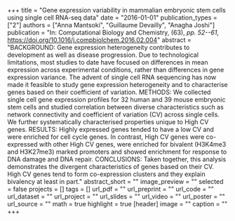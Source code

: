 +++
title = "Gene expression variability in mammalian embryonic stem cells using single cell RNA-seq data"
date = "2016-01-01"
publication_types = ["2"]
authors = ["Anna Mantsoki", "Guillaume Devailly", "Anagha Joshi"]
publication = "In: Computational Biology and Chemistry, (63), _pp. 52--61_, https://doi.org/10.1016/j.compbiolchem.2016.02.004"
abstract = "BACKGROUND: Gene expression heterogeneity contributes to development as well as disease progression. Due to technological limitations, most studies to date have focused on differences in mean expression across experimental conditions, rather than differences in gene expression variance. The advent of single cell RNA sequencing has now made it feasible to study gene expression heterogeneity and to characterise genes based on their coefficient of variation. METHODS: We collected single cell gene expression profiles for 32 human and 39 mouse embryonic stem cells and studied correlation between diverse characteristics such as network connectivity and coefficient of variation (CV) across single cells. We further systematically characterised properties unique to High CV genes. RESULTS: Highly expressed genes tended to have a low CV and were enriched for cell cycle genes. In contrast, High CV genes were co-expressed with other High CV genes, were enriched for bivalent (H3K4me3 and H3K27me3) marked promoters and showed enrichment for response to DNA damage and DNA repair. CONCLUSIONS: Taken together, this analysis demonstrates the divergent characteristics of genes based on their CV. High CV genes tend to form co-expression clusters and they explain bivalency at least in part."
abstract_short = ""
image_preview = ""
selected = false
projects = []
tags = []
url_pdf = ""
url_preprint = ""
url_code = ""
url_dataset = ""
url_project = ""
url_slides = ""
url_video = ""
url_poster = ""
url_source = ""
math = true
highlight = true
[header]
image = ""
caption = ""
+++
